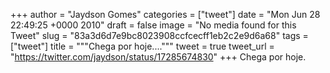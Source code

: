
+++
author = "Jaydson Gomes"
categories = ["tweet"]
date = "Mon Jun 28 22:49:25 +0000 2010"
draft = false
image = "No media found for this Tweet"
slug = "83a3d6d7e9bc8023908ccfcecff1eb2c2e9d6a68"
tags = ["tweet"]
title = """Chega por hoje...."""
tweet = true
tweet_url = "https://twitter.com/jaydson/status/17285674830"
+++
Chega por hoje.

